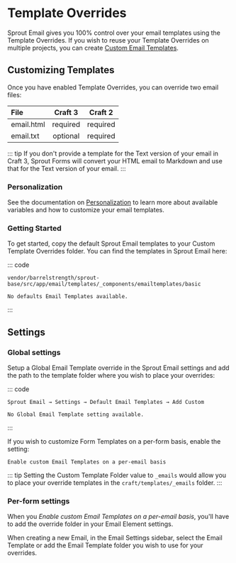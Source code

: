 # Template Overrides

Sprout Email gives you 100% control over your email templates using the Template Overrides. If you wish to reuse your Template Overrides on multiple projects, you can create [Custom Email Templates](./custom-email-templates.md).

## Customizing Templates

Once you have enabled Template Overrides, you can override two email files:

| File        | Craft 3  | Craft 2  |
|:----------- |:--------:|:--------:|
| email.html  | required | required |
| email.txt   | optional | required |

::: tip
If you don't provide a template for the Text version of your email in Craft 3, Sprout Forms will convert your HTML email to Markdown and use that for the Text version of your email. 
:::

### Personalization

See the documentation on [Personalization](./personalization.md) to learn more about available variables and how to customize your email templates.


### Getting Started

To get started, copy the default Sprout Email templates to your Custom Template Overrides folder. You can find the templates in Sprout Email here:
 
::: code

``` craft3
vendor/barrelstrength/sprout-base/src/app/email/templates/_components/emailtemplates/basic
```

``` craft2
No defaults Email Templates available.
```

:::

## Settings

### Global settings

Setup a Global Email Template override in the Sprout Email settings and add the path to the template folder where you wish to place your overrides:

::: code

``` craft3
Sprout Email → Settings → Default Email Templates → Add Custom
```

``` craft2
No Global Email Template setting available.
```

:::

If you wish to customize Form Templates on a per-form basis, enable the setting:

``` 
Enable custom Email Templates on a per-email basis
```

::: tip
Setting the Custom Template Folder value to `_emails` would allow you to place your override templates in the `craft/templates/_emails` folder.
:::

### Per-form settings

When you _Enable custom Email Templates on a per-email basis_, you'll have to add the override folder in your Email Element settings.  

When creating a new Email, in the Email Settings sidebar, select the Email Template or add the Email Template folder you wish to use for your overrides.